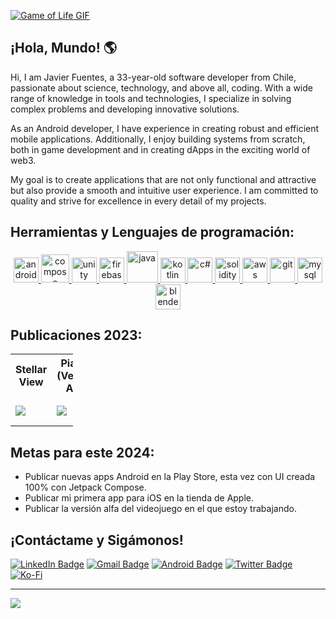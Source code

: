 [![Game of Life GIF](https://media.giphy.com/media/NSJOVcuMZ5hkS1oMTc/giphy.gif)](https://github.com/JavFuentes/Juego-de-la-vida-de-Conway)

## ¡Hola, Mundo! 🌎
Hi, I am Javier Fuentes, a 33-year-old software developer from Chile, passionate about science, technology, and above all, coding. With a wide range of knowledge in tools and technologies, I specialize in solving complex problems and developing innovative solutions.

As an Android developer, I have experience in creating robust and efficient mobile applications. Additionally, I enjoy building systems from scratch, both in game development and in creating dApps in the exciting world of web3.

My goal is to create applications that are not only functional and attractive but also provide a smooth and intuitive user experience. I am committed to quality and strive for excellence in every detail of my projects.

## Herramientas y Lenguajes de programación:
<p align="center"> 
  <a href="https://www.android.com" target="_blank"> <img src="https://user-images.githubusercontent.com/122236197/234497893-4893b87a-295f-41b5-875c-4392376302e9.png" alt="android" width="40" height="40"/> </a>
  <a href="https://android-developers.googleblog.com/2020/08/announcing-jetpack-compose-alpha.html" target="_blank"> <img src="https://i.ibb.co/T2vVbhB/jetpack-compose-icon-RGB.png" alt="compose" width="45" height="45"/> </a>  
  <a href="https://unity.com" target="_blank"> <img src="https://user-images.githubusercontent.com/122236197/234498787-1f3f1c1b-95bc-4172-9314-2c40de981866.png" alt="unity" width="40" height="40"/> </a>
  <a href="https://firebase.google.com" target="_blank"> <img src="https://user-images.githubusercontent.com/122236197/234500069-ff044ca4-11d0-4fa3-994a-203f4be6d9eb.png" alt="firebase" width="40" height="40"/> </a>  
  <a href="https://www.java.com" target="_blank"> <img src="https://user-images.githubusercontent.com/122236197/234495654-a61fb9df-5f9e-483e-8c06-8bd9eabd710d.png"       alt="java" width="50" height="50"/> </a>
  <a href="https://kotlinlang.org" target="_blank"> <img src="https://user-images.githubusercontent.com/122236197/234496180-d3aba335-6cdd-4d37-af1e-ad5e29009bb4.png" alt="kotlin" width="40" height="40"/> </a>  
  <a href="https://learn.microsoft.com/es-es/dotnet/csharp/tour-of-csharp/" target="_blank"> <img src="https://user-images.githubusercontent.com/122236197/234499356-ad4b3416-59f6-4b38-aa11-d602c0997c25.png" alt="c#" width="40" height="40"/> </a>    
  <a href="https://docs.soliditylang.org" target="_blank"> <img src="https://user-images.githubusercontent.com/122236197/234501509-83d8ed64-f600-415d-b630-56ede636d1fc.png" alt="solidity" width="40" height="40"/> </a>
  <a href="https://aws.amazon.com" target="_blank"> <img src="https://user-images.githubusercontent.com/122236197/234502421-40c0d9a1-c91e-44a8-92cc-7d573d7b8492.png" alt="aws" width="40" height="40"/> </a>
  <a href="https://git-scm.com" target="_blank"> <img src="https://user-images.githubusercontent.com/122236197/234499665-57fa0e14-9e14-48bd-a009-5a259966fde3.png" alt="git" width="40" height="40"/> </a>
  <a href="https://www.mysql.com" target="_blank"> <img src="https://user-images.githubusercontent.com/122236197/234503669-4c863bee-af9d-466b-a893-764cb0dd1f22.png" alt="mysql" width="40" height="40"/> </a>  
  <a href="https://www.blender.org" target="_blank"> <img src="https://github.com/JavFuentes/JavFuentes/assets/122236197/811a7652-a3d6-46b5-b4b9-24d17cb96737" alt="blender" width="40" height="40"/> </a> 
	
</p>

## Publicaciones 2023:

<table style="width:100; table-layout:fixed">
  <tr>
    <th>Stellar View</th>
    <th>Pianeti (Versión Alfa)</th>
    <th>Página Web Personal</th>
  </tr>
  <tr>
    <td>
		<a href="https://play.google.com/store/apps/details?id=com.astronomy.stellar_view">
			<img src="https://i.ibb.co/fSwfnSF/github-sv.png" />		
		</a>
	</td>
    <td>
		<a href="https://play.google.com/store/apps/details?id=com.outisproject.Pianeti">
			<img src="https://user-images.githubusercontent.com/122236197/234668073-ea5d80c7-1a65-4363-b005-95b1c7a5847a.png" />
		</a>
	</td>
    <td>
		<a href="https://javierfuentes.dev">
			<img src="https://i.ibb.co/WGJvGp7/javierfuentesdev.png" alt="javierfuentesdev" />
		</a>
	</td>
  </tr>
</table>

## Metas para este 2024:
 
- Publicar nuevas apps Android en la Play Store, esta vez con UI creada 100% con Jetpack Compose.
- Publicar mi primera app para iOS en la tienda de Apple.
- Publicar la versión alfa del videojuego en el que estoy trabajando. 


## ¡Contáctame y Sigámonos!

[![LinkedIn Badge](https://img.shields.io/badge/LinkedIn-0077B5?style=for-the-badge&logo=linkedin&logoColor=white)](https://www.linkedin.com/in/javierfuentesespinosa/)
[![Gmail Badge](https://img.shields.io/badge/Gmail-D14836?style=for-the-badge&logo=gmail&logoColor=white)](mailto:javier.antonio8128@gmail.com)
[![Android Badge](https://img.shields.io/badge/Android-3DDC84?style=for-the-badge&logo=android&logoColor=white)](https://play.google.com/store/apps/dev?id=4760463320218725915)
[![Twitter Badge](https://img.shields.io/badge/Twitter-1DA1F2?style=for-the-badge&logo=twitter&logoColor=white)](https://twitter.com/Outis_Project)
[![Ko-Fi](https://img.shields.io/badge/Ko--fi-F16061?style=for-the-badge&logo=ko-fi&logoColor=white)](https://ko-fi.com/outisproject)


---

![](https://komarev.com/ghpvc/?username=JavFuentes)


